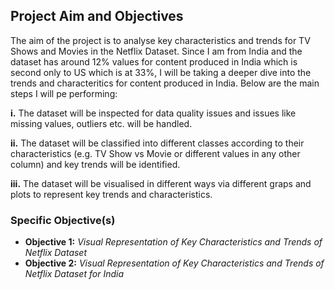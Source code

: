 ## Project Aim and Objectives

The aim of the project is to analyse key characteristics and trends for TV Shows and Movies in the Netflix Dataset. Since I am from India and the dataset has around 12% values for content produced in India which is second only to US which is at 33%, I will be taking a deeper dive into the trends and characteritics for content produced in India. Below are the main steps I will pe performing:

__i.__ The dataset will be inspected for data quality issues and issues like missing values, outliers etc. will be handled.

__ii.__ The dataset will be classified into different classes according to their characteristics (e.g. TV Show vs Movie or different values in any other column) and key trends will be identified.

__iii.__ The dataset will be visualised in different ways via different graps and plots to represent key trends and characteristics.

### Specific Objective(s)

* __Objective 1:__ _Visual Representation of Key Characteristics and Trends of Netflix Dataset_
* __Objective 2:__ _Visual Representation of Key Characteristics and Trends of Netflix Dataset for India_

